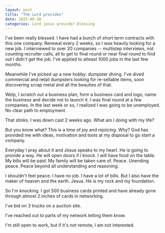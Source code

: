 ```yaml
---
layout: post
title: "The Lord provides"
date: 2025-09-30
categories: Lord jesus provider blessing
---
```


I've been really blessed. I have had a bunch of short term contracts with this one company. Renewal every 2 weeks, so I was heavily looking for a new job. I interviewed to over 20 companies -- multistep interviews, not counting recruiter calls, all to get to final round or near final round to find out I didn't get the job. I've applied to atleast 1000 jobs in the last few months.

Meanwhile I've picked up a new hobby: dumpster diving. I've dived commercial and retail dumpsters looking for re-sellable items, soon discovering scrap metal and all the beauties of that.

Welp, I scratch out a business plan, form a business card and logo, name the business and decide not to launch it. I was final round at a few companies. In the last week or so, I realized I was going to be unemployed. No clear path to employment.

That stinks. I was down cast 2 weeks ago. What am I doing with my life?

But you know what? This is a time of joy and rejoicing. Why? God has provided me with ideas, motivation and tools at my disposal to go start a company.

Everyday I pray about it and Jesus speaks to my heart. He is going to provide a way. He will open doors if I knock. I will have food on the table. My bills will be paid. My family will be taken care of. Peace. Unending peace. Peace beyond all understanding and reasoning.

I shouldn't feel peace. I have no job. I have a lot of bills. But I also have the maker of heaven and the earth. Jesus. He is my rock and my foundation.

So I'm knocking. I got 500 business cards printed and have already gone through almost 2 inches of cards in networking.

I've bid on 3 trucks on a auction site.

I've reached out to parts of my network letting them know.

I'm still open to work, but if it's not remote, I am not interested.
